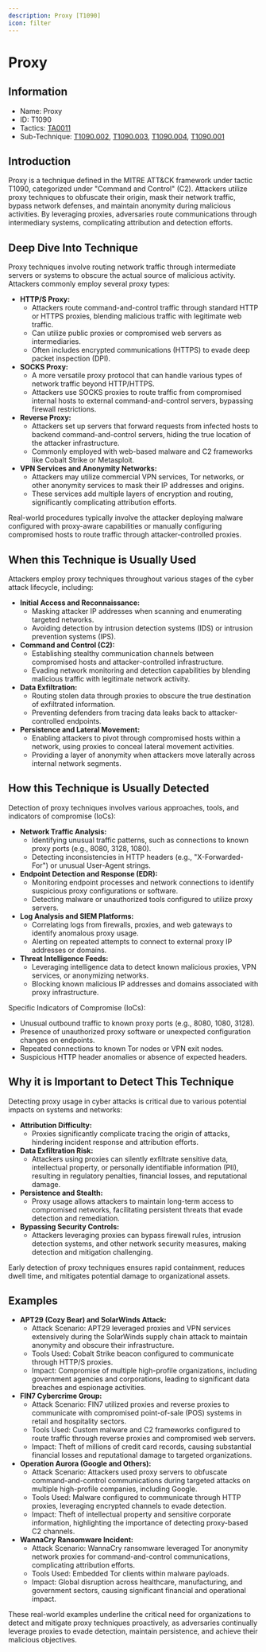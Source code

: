 ```yaml
---
description: Proxy [T1090]
icon: filter
---
```


# Proxy

## Information

* Name: Proxy
* ID: T1090
* Tactics: [TA0011](../)
* Sub-Technique: [T1090.002](t1090.002.md), [T1090.003](t1090.003.md), [T1090.004](t1090.004.md), [T1090.001](t1090.001.md)

## Introduction

Proxy is a technique defined in the MITRE ATT\&CK framework under tactic T1090, categorized under "Command and Control" (C2). Attackers utilize proxy techniques to obfuscate their origin, mask their network traffic, bypass network defenses, and maintain anonymity during malicious activities. By leveraging proxies, adversaries route communications through intermediary systems, complicating attribution and detection efforts.

## Deep Dive Into Technique

Proxy techniques involve routing network traffic through intermediate servers or systems to obscure the actual source of malicious activity. Attackers commonly employ several proxy types:

* **HTTP/S Proxy:**
  * Attackers route command-and-control traffic through standard HTTP or HTTPS proxies, blending malicious traffic with legitimate web traffic.
  * Can utilize public proxies or compromised web servers as intermediaries.
  * Often includes encrypted communications (HTTPS) to evade deep packet inspection (DPI).
* **SOCKS Proxy:**
  * A more versatile proxy protocol that can handle various types of network traffic beyond HTTP/HTTPS.
  * Attackers use SOCKS proxies to route traffic from compromised internal hosts to external command-and-control servers, bypassing firewall restrictions.
* **Reverse Proxy:**
  * Attackers set up servers that forward requests from infected hosts to backend command-and-control servers, hiding the true location of the attacker infrastructure.
  * Commonly employed with web-based malware and C2 frameworks like Cobalt Strike or Metasploit.
* **VPN Services and Anonymity Networks:**
  * Attackers may utilize commercial VPN services, Tor networks, or other anonymity services to mask their IP addresses and origins.
  * These services add multiple layers of encryption and routing, significantly complicating attribution efforts.

Real-world procedures typically involve the attacker deploying malware configured with proxy-aware capabilities or manually configuring compromised hosts to route traffic through attacker-controlled proxies.

## When this Technique is Usually Used

Attackers employ proxy techniques throughout various stages of the cyber attack lifecycle, including:

* **Initial Access and Reconnaissance:**
  * Masking attacker IP addresses when scanning and enumerating targeted networks.
  * Avoiding detection by intrusion detection systems (IDS) or intrusion prevention systems (IPS).
* **Command and Control (C2):**
  * Establishing stealthy communication channels between compromised hosts and attacker-controlled infrastructure.
  * Evading network monitoring and detection capabilities by blending malicious traffic with legitimate network activity.
* **Data Exfiltration:**
  * Routing stolen data through proxies to obscure the true destination of exfiltrated information.
  * Preventing defenders from tracing data leaks back to attacker-controlled endpoints.
* **Persistence and Lateral Movement:**
  * Enabling attackers to pivot through compromised hosts within a network, using proxies to conceal lateral movement activities.
  * Providing a layer of anonymity when attackers move laterally across internal network segments.

## How this Technique is Usually Detected

Detection of proxy techniques involves various approaches, tools, and indicators of compromise (IoCs):

* **Network Traffic Analysis:**
  * Identifying unusual traffic patterns, such as connections to known proxy ports (e.g., 8080, 3128, 1080).
  * Detecting inconsistencies in HTTP headers (e.g., "X-Forwarded-For") or unusual User-Agent strings.
* **Endpoint Detection and Response (EDR):**
  * Monitoring endpoint processes and network connections to identify suspicious proxy configurations or software.
  * Detecting malware or unauthorized tools configured to utilize proxy servers.
* **Log Analysis and SIEM Platforms:**
  * Correlating logs from firewalls, proxies, and web gateways to identify anomalous proxy usage.
  * Alerting on repeated attempts to connect to external proxy IP addresses or domains.
* **Threat Intelligence Feeds:**
  * Leveraging intelligence data to detect known malicious proxies, VPN services, or anonymizing networks.
  * Blocking known malicious IP addresses and domains associated with proxy infrastructure.

Specific Indicators of Compromise (IoCs):

* Unusual outbound traffic to known proxy ports (e.g., 8080, 1080, 3128).
* Presence of unauthorized proxy software or unexpected configuration changes on endpoints.
* Repeated connections to known Tor nodes or VPN exit nodes.
* Suspicious HTTP header anomalies or absence of expected headers.

## Why it is Important to Detect This Technique

Detecting proxy usage in cyber attacks is critical due to various potential impacts on systems and networks:

* **Attribution Difficulty:**
  * Proxies significantly complicate tracing the origin of attacks, hindering incident response and attribution efforts.
* **Data Exfiltration Risk:**
  * Attackers using proxies can silently exfiltrate sensitive data, intellectual property, or personally identifiable information (PII), resulting in regulatory penalties, financial losses, and reputational damage.
* **Persistence and Stealth:**
  * Proxy usage allows attackers to maintain long-term access to compromised networks, facilitating persistent threats that evade detection and remediation.
* **Bypassing Security Controls:**
  * Attackers leveraging proxies can bypass firewall rules, intrusion detection systems, and other network security measures, making detection and mitigation challenging.

Early detection of proxy techniques ensures rapid containment, reduces dwell time, and mitigates potential damage to organizational assets.

## Examples

* **APT29 (Cozy Bear) and SolarWinds Attack:**
  * Attack Scenario: APT29 leveraged proxies and VPN services extensively during the SolarWinds supply chain attack to maintain anonymity and obscure their infrastructure.
  * Tools Used: Cobalt Strike beacon configured to communicate through HTTP/S proxies.
  * Impact: Compromise of multiple high-profile organizations, including government agencies and corporations, leading to significant data breaches and espionage activities.
* **FIN7 Cybercrime Group:**
  * Attack Scenario: FIN7 utilized proxies and reverse proxies to communicate with compromised point-of-sale (POS) systems in retail and hospitality sectors.
  * Tools Used: Custom malware and C2 frameworks configured to route traffic through reverse proxies and compromised web servers.
  * Impact: Theft of millions of credit card records, causing substantial financial losses and reputational damage to targeted organizations.
* **Operation Aurora (Google and Others):**
  * Attack Scenario: Attackers used proxy servers to obfuscate command-and-control communications during targeted attacks on multiple high-profile companies, including Google.
  * Tools Used: Malware configured to communicate through HTTP proxies, leveraging encrypted channels to evade detection.
  * Impact: Theft of intellectual property and sensitive corporate information, highlighting the importance of detecting proxy-based C2 channels.
* **WannaCry Ransomware Incident:**
  * Attack Scenario: WannaCry ransomware leveraged Tor anonymity network proxies for command-and-control communications, complicating attribution efforts.
  * Tools Used: Embedded Tor clients within malware payloads.
  * Impact: Global disruption across healthcare, manufacturing, and government sectors, causing significant financial and operational impact.

These real-world examples underline the critical need for organizations to detect and mitigate proxy techniques proactively, as adversaries continually leverage proxies to evade detection, maintain persistence, and achieve their malicious objectives.
